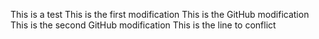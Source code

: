 This is a test
This is the first modification
This is the GitHub modification
This is the second GitHub modification
This is the line to conflict
